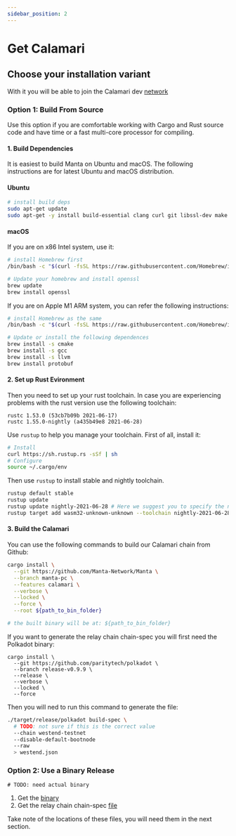 ```yaml
---
sidebar_position: 2
---
```


# Get Calamari

## Choose your installation variant

With it you will be able to join the Calamari dev [network](https://telemetry.manta.systems/#/Calamari-Parachain%20Development)

### Option 1: Build From Source

Use this option if you are comfortable working with Cargo and Rust source code and have time or a fast multi-core processor for compiling.

#### **1. Build Dependencies**

It is easiest to build Manta on Ubuntu and macOS. The following instructions are for latest Ubuntu and macOS distribution.

#### **Ubuntu**

```bash
# install build deps
sudo apt-get update
sudo apt-get -y install build-essential clang curl git libssl-dev make pkg-config
```

#### **macOS**
If you are on x86 Intel system, use it:
```bash
# install Homebrew first
/bin/bash -c "$(curl -fsSL https://raw.githubusercontent.com/Homebrew/install/master/install.sh)"

# Update your homebrew and install openssl
brew update
brew install openssl
```

If you are on Apple M1 ARM system, you can refer the following instructions:

```bash
# install Homebrew as the same
/bin/bash -c "$(curl -fsSL https://raw.githubusercontent.com/Homebrew/install/HEAD/install.sh)"

# Update or install the following dependences
brew install -s cmake
brew install -s gcc
brew install -s llvm
brew install protobuf
```
#### **2. Set up Rust Evironment**
Then you need to set up your rust toolchain. In case you are experiencing problems with the rust version use the following toolchain:

```
rustc 1.53.0 (53cb7b09b 2021-06-17)
rustc 1.55.0-nightly (a435b49e8 2021-06-28)
```

Use `rustup` to help you manage your toolchain. First of all, install it:
```bash
# Install
curl https://sh.rustup.rs -sSf | sh
# Configure
source ~/.cargo/env
```

Then use `rustup` to install stable and nightly toolchain. 
```bash
rustup default stable
rustup update
rustup update nightly-2021-06-28 # Here we suggest you to specify the nightly version
rustup target add wasm32-unknown-unknown --toolchain nightly-2021-06-28
```
#### **3. Build the Calamari**
You can use the following commands to build our Calamari chain from Github:
```bash
cargo install \
  --git https://github.com/Manta-Network/Manta \
  --branch manta-pc \
  --features calamari \
  --verbose \
  --locked \
  --force \
  --root ${path_to_bin_folder}

# the built binary will be at: ${path_to_bin_folder}
```



If you want to generate the relay chain chain-spec you will first need the Polkadot binary:

```
cargo install \
  --git https://github.com/paritytech/polkadot \
  --branch release-v0.9.9 \
  --release \
  --verbose \
  --locked \
  --force
```

Then you will ned to run this command to generate the file:

```bash
./target/release/polkadot build-spec \
  # TODO: not sure if this is the correct value
  --chain westend-testnet
  --disable-default-bootnode
  --raw 
  > westend.json
```

### Option 2: Use a Binary Release
    # TODO: need actual binary
1. Get the [binary](https://github.com/Manta-Network/Manta/releases/download/v3.0.0-b63b2d2/calamari-pc)
2. Get the relay chain chain-spec [file](https://github.com/paritytech/polkadot/blob/master/node/service/res/westend.json)

Take note of the locations of these files, you will need them in the next section.
